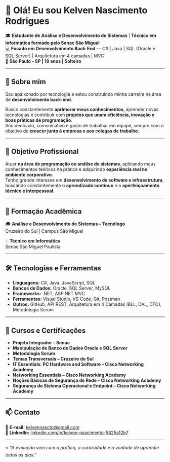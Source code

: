# 👋 Olá! Eu sou **Kelven Nascimento Rodrigues**

🎓 **Estudante de Análise e Desenvolvimento de Sistemas** | **Técnico em Informática formado pelo Senac São Miguel**  
💻 **Focado em Desenvolvimento Back-End** — C# | Java | SQL (Oracle e SQL Server) | Arquitetura em 4 camadas | MVC  
📍 **São Paulo - SP | 19 anos | Solteiro**

---

## 🚀 Sobre mim

Sou apaixonado por tecnologia e estou construindo minha carreira na área de **desenvolvimento back-end**.  

Busco constantemente **aprimorar meus conhecimentos**, aprender novas tecnologias e contribuir com **projetos que unam eficiência, inovação e boas práticas de programação**.  
Sou dedicado, comunicativo e gosto de trabalhar em equipe, sempre com o objetivo de **crescer junto à empresa e aos colegas de trabalho**.

---

## 🎯 Objetivo Profissional

Atuar **na área de programação ou análise de sistemas**, aplicando meus conhecimentos teóricos na prática e adquirindo **experiência real no ambiente corporativo**.  
Tenho grande interesse em **desenvolvimento de software e infraestrutura**, buscando constantemente o **aprendizado contínuo** e o **aperfeiçoamento técnico e interpessoal**.

---

## 🧠 Formação Acadêmica

🎓 **Análise e Desenvolvimento de Sistemas – Tecnólogo**  
Cruzeiro do Sul | Campus São Miguel  

💡 **Técnico em Informática**  
Senac São Miguel Paulista  

---

## 🛠️ Tecnologias e Ferramentas

- **Linguagens:** C#, Java, JavaScript, SQL  
- **Bancos de Dados:** Oracle, SQL Server, MySQL  
- **Frameworks:** .NET, ASP.NET MVC  
- **Ferramentas:** Visual Studio, VS Code, Git, Postman  
- **Outros:** GitHub, API REST, Arquitetura em 4 Camadas (BLL, DAL, DTO), Metodologia Scrum

---

## 📘 Cursos e Certificações

- **Projeto Integrador – Senac**  
- **Manipulação de Banco de Dados Oracle e SQL Server**  
- **Metodologia Scrum**  
- **Temas Transversais – Cruzeiro do Sul**  
- **IT Essentials: PC Hardware and Software – Cisco Networking Academy**  
- **Networking Essentials – Cisco Networking Academy**  
- **Noções Básicas de Segurança de Rede – Cisco Networking Academy**  
- **Segurança do Sistema Operacional e Endpoint – Cisco Networking Academy**

---

## 📫 Contato

📧 **E-mail:** [kelvennascto@gmail.com](mailto:kelvennascto@gmail.com)  
💼 **LinkedIn:** [linkedin.com/in/kelven-nascimento-5825a12b7](https://www.linkedin.com/in/kelven-nascimento-5825a12b7)  

---

⭐ _“A evolução vem com a prática, a curiosidade e a vontade de aprender todos os dias.”_
